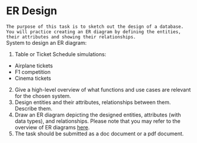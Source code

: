 # ER Design
```The purpose of this task is to sketch out the design of a database. You will practice creating an ER diagram by defining the entities, their attributes and showing their relationships.```</br>
System to design an ER diagram:
1. Table or Ticket Schedule simulations:
- Airplane tickets
- F1 competition
- Cinema tickets
2. Give a high-level overview of what functions and use cases are relevant for the chosen system.
3. Design entities and their attributes, relationships between them. Describe them.
4. Draw an ER diagram depicting the designed entities, attributes (with data types), and relationships.
Please note that you may refer to the overview of ER diagrams [here](https://www.lucidchart.com/pages/er-diagrams).
5. The task should be submitted as a doc document or a pdf document.
